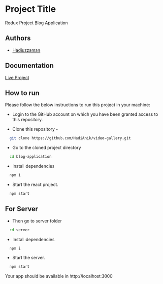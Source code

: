 # Project Title

Redux Project Blog Application

## Authors

- [Hadiuzzaman](https://www.github.com/HadiAnik)

## Documentation

[Live Project](https://famous-gelato-e35740.netlify.app/)

## How to run

Please follow the below instructions to run this project in your machine:

- Login to the GitHub account on which you have been granted access to this repository.

- Clone this repository -

```bash
  git clone https://github.com/HadiAnik/video-gallery.git
```

- Go to the cloned project directory

```bash
  cd blog-application
```

- Install dependencies

```bash
  npm i
```

- Start the react project.

```bash
  npm start
```

## For Server

- Then go to server folder

```bash
  cd server
```

- Install dependencies

```bash
  npm i
```

- Start the server.

```bash
  npm start
```

Your app should be available in http://localhost:3000
